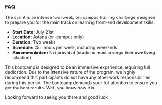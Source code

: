 ### FAQ

The sprint is an intense two-week, on-campus training challenge designed to prepare you for the main track on learning front-end development skills.

- **Start Date:** July 21st
- **Location:** Astana (on-campus only)
- **Duration:** Two weeks
- **Schedule:** 35+ hours per week, including weekends
- **Accommodation:** Not provided (students must arrange their own living situation)

This bootcamp is designed to be an immersive experience, requiring full dedication. Due to the intensive nature of the program, we highly recommend that participants do not have any other work responsibilities during this period. The bootcamp demands your full attention to ensure you get the best results. Well, you know how it is.

Looking forward to seeing you there and good luck!
